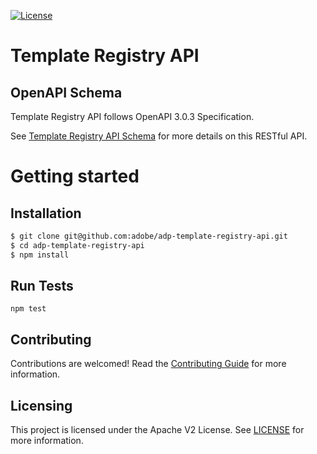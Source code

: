 <!--
Copyright 2024 Adobe. All rights reserved.
This file is licensed to you under the Apache License, Version 2.0 (the "License");
you may not use this file except in compliance with the License. You may obtain a copy
of the License at http://www.apache.org/licenses/LICENSE-2.0

Unless required by applicable law or agreed to in writing, software distributed under
the License is distributed on an "AS IS" BASIS, WITHOUT WARRANTIES OR REPRESENTATIONS
OF ANY KIND, either express or implied. See the License for the specific language
governing permissions and limitations under the License.
-->

[![License](https://img.shields.io/badge/License-Apache%202.0-blue.svg)](https://opensource.org/licenses/Apache-2.0) 


# Template Registry API

## OpenAPI Schema
Template Registry API follows OpenAPI 3.0.3 Specification.

See [Template Registry API Schema](https://opensource.adobe.com/adp-template-registry-api/) for more details on this RESTful API.

# Getting started

## Installation

```bash
$ git clone git@github.com:adobe/adp-template-registry-api.git
$ cd adp-template-registry-api
$ npm install
```

## Run Tests

`npm test`

## Contributing

Contributions are welcomed! Read the [Contributing Guide](CONTRIBUTING.md) for more information.

## Licensing

This project is licensed under the Apache V2 License. See [LICENSE](LICENSE) for more information.
